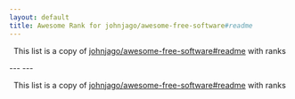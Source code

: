 ```yaml
---
layout: default
title: Awesome Rank for johnjago/awesome-free-software#readme
---
```


<p align="center">
	This list is a copy of <a href="https://github.com/johnjago/awesome-free-software#readme">johnjago/awesome-free-software#readme</a> with ranks
</p>
---
---
<p align="center">
	This list is a copy of <a href="https://github.com/johnjago/awesome-free-software#readme">johnjago/awesome-free-software#readme</a> with ranks
</p>
